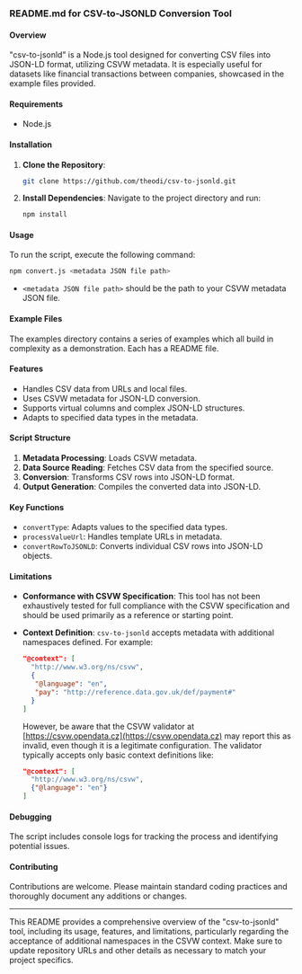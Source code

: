 ### README.md for CSV-to-JSONLD Conversion Tool

#### Overview
"csv-to-jsonld" is a Node.js tool designed for converting CSV files into JSON-LD format, utilizing CSVW metadata. It is especially useful for datasets like financial transactions between companies, showcased in the example files provided.

#### Requirements
- Node.js

#### Installation
1. **Clone the Repository**:
   ```bash
   git clone https://github.com/theodi/csv-to-jsonld.git
   ```

2. **Install Dependencies**:
   Navigate to the project directory and run:
   ```bash
   npm install
   ```

#### Usage
To run the script, execute the following command:
```bash
npm convert.js <metadata JSON file path>
```
- `<metadata JSON file path>` should be the path to your CSVW metadata JSON file.

#### Example Files
The examples directory contains a series of examples which all build in complexity as a demonstration. Each has a README file.

#### Features
- Handles CSV data from URLs and local files.
- Uses CSVW metadata for JSON-LD conversion.
- Supports virtual columns and complex JSON-LD structures.
- Adapts to specified data types in the metadata.

#### Script Structure
1. **Metadata Processing**: Loads CSVW metadata.
2. **Data Source Reading**: Fetches CSV data from the specified source.
3. **Conversion**: Transforms CSV rows into JSON-LD format.
4. **Output Generation**: Compiles the converted data into JSON-LD.

#### Key Functions
- `convertType`: Adapts values to the specified data types.
- `processValueUrl`: Handles template URLs in metadata.
- `convertRowToJSONLD`: Converts individual CSV rows into JSON-LD objects.

#### Limitations
- **Conformance with CSVW Specification**: This tool has not been exhaustively tested for full compliance with the CSVW specification and should be used primarily as a reference or starting point.
- **Context Definition**: `csv-to-jsonld` accepts metadata with additional namespaces defined. For example:

  ```json
  "@context": [
    "http://www.w3.org/ns/csvw",
    {
     "@language": "en",
     "pay": "http://reference.data.gov.uk/def/payment#"
    }
  ]
  ```

  However, be aware that the CSVW validator at [https://csvw.opendata.cz](https://csvw.opendata.cz) may report this as invalid, even though it is a legitimate configuration. The validator typically accepts only basic context definitions like:

  ```json
  "@context": [
    "http://www.w3.org/ns/csvw",
    {"@language": "en"}
  ]
  ```

#### Debugging
The script includes console logs for tracking the process and identifying potential issues.

#### Contributing
Contributions are welcome. Please maintain standard coding practices and thoroughly document any additions or changes.

---

This README provides a comprehensive overview of the "csv-to-jsonld" tool, including its usage, features, and limitations, particularly regarding the acceptance of additional namespaces in the CSVW context. Make sure to update repository URLs and other details as necessary to match your project specifics.